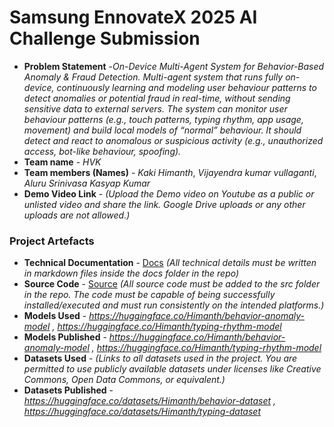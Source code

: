 # Samsung EnnovateX 2025 AI Challenge Submission

- **Problem Statement** -*On-Device Multi-Agent System for Behavior-Based Anomaly & Fraud Detection. Multi-agent system that runs fully on-device, continuously learning and modeling user behaviour patterns to detect anomalies or potential fraud in real-time, without sending sensitive data to external servers. The system can monitor user behaviour patterns (e.g., touch patterns, typing rhythm, app usage, movement) and build local models of “normal” behaviour. It should detect and react to anomalous or suspicious activity (e.g., unauthorized access, bot-like behaviour, spoofing).*
- **Team name** - *HVK*
- **Team members (Names)** - *Kaki Himanth*, *Vijayendra kumar vullaganti*, *Aluru Srinivasa Kasyap Kumar*
- **Demo Video Link** - *(Upload the Demo video on Youtube as a public or unlisted video and share the link. Google Drive uploads or any other uploads are not allowed.)*


### Project Artefacts

- **Technical Documentation** - [Docs](docs) *(All technical details must be written in markdown files inside the docs folder in the repo)*
- **Source Code** - [Source](src) *(All source code must be added to the src folder in the repo. The code must be capable of being successfully installed/executed and must run consistently on the intended platforms.)*
- **Models Used** - *https://huggingface.co/Himanth/behavior-anomaly-model , https://huggingface.co/Himanth/typing-rhythm-model*
- **Models Published** - *https://huggingface.co/Himanth/behavior-anomaly-model , https://huggingface.co/Himanth/typing-rhythm-model*
- **Datasets Used** - *(Links to all datasets used in the project. You are permitted to use publicly available datasets under licenses like Creative Commons, Open Data Commons, or equivalent.)*
- **Datasets Published** - *https://huggingface.co/datasets/Himanth/behavior-dataset , https://huggingface.co/datasets/Himanth/typing-dataset*


